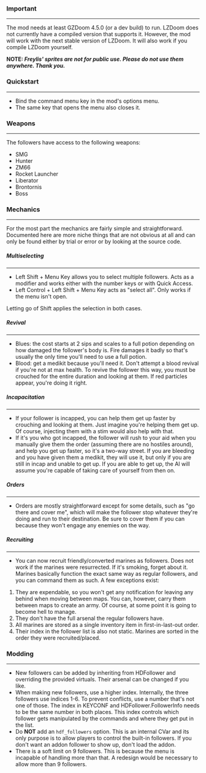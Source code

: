 ### Important
---
The mod needs at least GZDoom 4.5.0 (or a dev build) to run. LZDoom does not currently have a compiled version that supports it. However, the mod will work with the next stable version of LZDoom. It will also work if you compile LZDoom yourself.

**NOTE: *Freylis' sprites are not for public use. Please do not use them anywhere. Thank you.***

### Quickstart
---
- Bind the command menu key in the mod's options menu.
- The same key that opens the menu also closes it.

### Weapons
---
The followers have access to the following weapons:
- SMG
- Hunter
- ZM66
- Rocket Launcher
- Liberator
- Brontornis
- Boss

### Mechanics
---
For the most part the mechanics are fairly simple and straightforward. Documented here are more niche things that are not obvious at all and can only be found either by trial or error or by looking at the source code.

##### Multiselecting
---
- Left Shift + Menu Key allows you to select multiple followers. Acts as a modifier and works either with the number keys or with Quick Access.
- Left Control + Left Shift + Menu Key acts as "select all". Only works if the menu isn't open.

Letting go of Shift applies the selection in both cases.

##### Revival
---
- Blues: the cost starts at 2 sips and scales to a full potion depending on how damaged the follower's body is. Fire damages it badly so that's usually the only time you'll need to use a full potion.
- Blood: get a medikit because you'll need it. Don't attempt a blood revival if you're not at max health. To revive the follower this way, you must be crouched for the entire duration and looking at them. If red particles appear, you're doing it right.

##### Incapacitation
---
- If your follower is incapped, you can help them get up faster by crouching and looking at them. Just imagine you're helping them get up. Of course, injecting them with a stim would also help with that.
- If it's you who got incapped, the follower will rush to your aid when you manually give them the order (assuming there are no hostiles around), and help you get up faster, so it's a two-way street. If you are bleeding and you have given them a medikit, they will use it, but only if you are still in incap and unable to get up. If you are able to get up, the AI will assume you're capable of taking care of yourself from then on.

##### Orders
---
- Orders are mostly straightforward except for some details, such as "go there and cover me", which will make the follower stop whatever they're doing and run to their destination. Be sure to cover them if you can because they won't engage any enemies on the way.

##### Recruiting
---
- You can now recruit friendly/converted marines as followers. Does not work if the marines were resurrected. If it's smoking, forget about it. Marines basically function the exact same way as regular followers, and you can command them as such. A few exceptions exist:
1. They are expendable, so you won't get any notification for leaving any behind when moving between maps. You can, however, carry them between maps to create an army. Of course, at some point it is going to become hell to manage.
2. They don't have the full arsenal the regular followers have.
3. All marines are stored as a single inventory item in first-in-last-out order.
4. Their index in the follower list is also not static. Marines are sorted in the order they were recruited/placed.

### Modding
---
- New followers can be added by inheriting from HDFollower and overriding the provided virtuals. Their arsenal can be changed if you like.
- When making new followers, use a higher index. Internally, the three followers use indices 1-6. To prevent conflicts, use a number that's not one of those. The index in KEYCONF and HDFollower.FollowerInfo needs to be the same number in both places. This index controls which follower gets manipulated by the commands and where they get put in the list.
- Do **NOT** add an `hdf_followers` option. This is an internal CVar and its only purpose is to allow players to control the built-in followers. If you don't want an addon follower to show up, don't load the addon.
- There is a soft limit on 9 followers. This is because the menu is incapable of handling more than that. A redesign would be necessary to allow more than 9 followers.